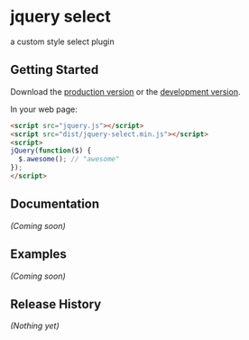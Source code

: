 # jquery select

a custom style select plugin

## Getting Started
Download the [production version][min] or the [development version][max].

[min]: https://raw.github.com/amazingSurge/jquery-select/master/dist/jquery-select.min.js
[max]: https://raw.github.com/amazingSurge/jquery-select/master/dist/jquery-select.js

In your web page:

```html
<script src="jquery.js"></script>
<script src="dist/jquery-select.min.js"></script>
<script>
jQuery(function($) {
  $.awesome(); // "awesome"
});
</script>
```

## Documentation
_(Coming soon)_

## Examples
_(Coming soon)_

## Release History
_(Nothing yet)_
